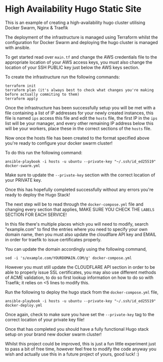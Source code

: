 # High Availability Hugo Static Site

This is an example of creating a high-availability hugo cluster utilising Docker Swarm, Nginx & Traefik

The deployment of the infrastructure is managed using Terraform whilst the configuration for Docker Swarm and deploying the hugo cluster is managed with ansible.

To get started read over `main.tf` and change the AWS credentials file to the appropriate location of your AWS access keys, you must also change the location of your SSH PUBLIC key just below the AWS keys section.

To create the infrastructure run the following commands:
```
terraform init
terraform plan (it's always best to check what changes you're making before actually commiting to them)
terraform apply
```

Once the infrastructure has been successfully setup you will be met with a file containing a list of IP addresses for your newly created instances, this file is named `ips` access this file and edit the `hosts` file, the first IP in the `ips` list will be your manager, and every other remaining IP address below this will be your workers, place these in the correct sections of the `hosts` file.

Now once the hosts file has been created to the format specified above you're ready to configure your docker swarm cluster!

To do this run the following command:
```
ansible-playbook -i hosts -u ubuntu --private-key "~/.ssh/id_ed25519" docker-swarm.yml
```
Make sure to update the `--private-key` section with the correct location of your PRIVATE key.

Once this has hopefully completed successfully without any errors you're ready to deploy the Hugo Stack!

The next step will be to read through the `docker-compose.yml` file and changing every section that applies, MAKE SURE YOU CHECK THE `LABELS` SECTION FOR EACH SERVICE!

In this file there's multiple places which you will need to modify, search "example.com" to find the entries where you need to specify your own domain name, then you must also update the cloudflare API key and EMAIL in order for traefik to issue certificates properly.

You can update the domain accordingly using the following command,
```
sed -i 's/example.com/YOURDOMAIN.COM/g' docker-compose.yml
```

However you must still update the CLOUDFLARE API section in order to be able to properly issue SSL certificates, you may also use different methods of ACME validation, to do so first lookup information on how to do so with Traefik; it relies on <5 lines to modify this.

Run the following to deploy the hugo stack from the `docker-compose.yml` file,
```
ansible-playbook -i hosts -u ubuntu --private-key "~/.ssh/id_ed25519" docker-deploy.yml
```
Once again, check to make sure you have set the `--private-key` tag to the correct location of your private key file!

Once that has completed you should have a fully functional Hugo stack setup on your brand new docker swarm cluster!

Whilst this project could be improved, this is just a fun little experiment just to pass a bit of free time, however feel free to modify the code anyway you wish and actually use this in a future project of yours, good luck! :)